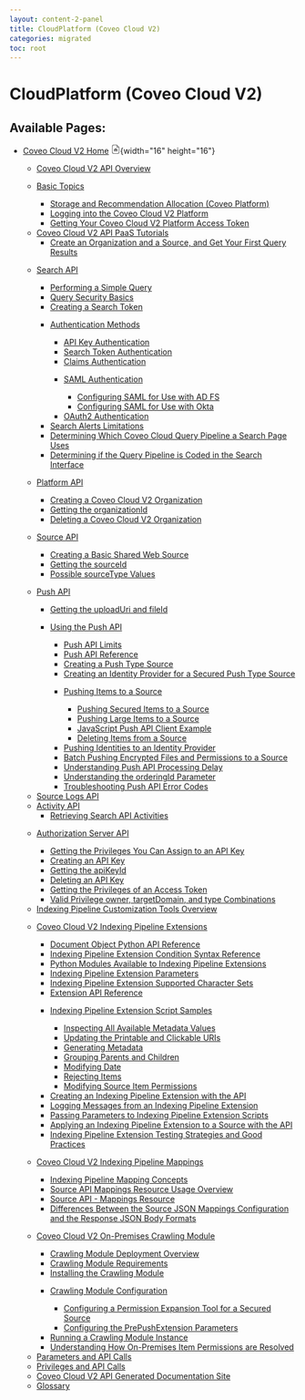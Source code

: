 ```yaml
---
layout: content-2-panel
title: CloudPlatform (Coveo Cloud V2)
categories: migrated
toc: root
---
```


# CloudPlatform (Coveo Cloud V2)

## Available Pages:

-   [Coveo Cloud V2 Home](Coveo_Cloud_V2_Home) ![](images/icons/contenttypes/home_page_16.png){width="16" height="16"}
    -   [Coveo Cloud V2 API Overview](Coveo_Cloud_V2_API_Overview)

    <!-- -->

    -   [Basic Topics](Basic_Topics)
        -   [Storage and Recommendation Allocation (Coveo Platform)](Storage_and_Recommendation_Allocation__Coveo_Platform_)

        <!-- -->

        -   [Logging into the Coveo Cloud V2 Platform](Logging_into_the_Coveo_Cloud_V2_Platform)

        <!-- -->

        -   [Getting Your Coveo Cloud V2 Platform Access Token](Getting_Your_Coveo_Cloud_V2_Platform_Access_Token)

    <!-- -->

    -   [Coveo Cloud V2 API PaaS Tutorials](Coveo_Cloud_V2_API_PaaS_Tutorials)
        -   [Create an Organization and a Source, and Get Your First Query Results](Create_an_Organization_and_a_Source,_and_Get_Your_First_Query_Results)

    <!-- -->

    -   [Search API](Search_API)
        -   [Performing a Simple Query](Performing_a_Simple_Query)

        <!-- -->

        -   [Query Security Basics](Query_Security_Basics)

        <!-- -->

        -   [Creating a Search Token](Creating_a_Search_Token)

        <!-- -->

        -   [Authentication Methods](Authentication_Methods)
            -   [API Key Authentication](API_Key_Authentication)

            <!-- -->

            -   [Search Token Authentication](Search_Token_Authentication)

            <!-- -->

            -   [Claims Authentication](Claims_Authentication)

            <!-- -->

            -   [SAML Authentication](SAML_Authentication)
                -   [Configuring SAML for Use with AD FS](Configuring_SAML_for_Use_with_AD_FS)

                <!-- -->

                -   [Configuring SAML for Use with Okta](Configuring_SAML_for_Use_with_Okta)

            <!-- -->

            -   [OAuth2 Authentication](OAuth2_Authentication)

        <!-- -->

        -   [Search Alerts Limitations](Search_Alerts_Limitations)

        <!-- -->

        -   [Determining Which Coveo Cloud Query Pipeline a Search Page Uses](Determining_Which_Coveo_Cloud_Query_Pipeline_a_Search_Page_Uses)

        <!-- -->

        -   [Determining if the Query Pipeline is Coded in the Search Interface](Determining_if_the_Query_Pipeline_is__Coded_in_the_Search_Interface)

    <!-- -->

    -   [Platform API](Platform_API)
        -   [Creating a Coveo Cloud V2 Organization](Creating_a_Coveo_Cloud_V2_Organization)

        <!-- -->

        -   [Getting the organizationId](Getting_the_organizationId)

        <!-- -->

        -   [Deleting a Coveo Cloud V2 Organization](Deleting_a_Coveo_Cloud_V2_Organization)

    <!-- -->

    -   [Source API](Source_API)
        -   [Creating a Basic Shared Web Source](Creating_a_Basic_Shared_Web_Source)

        <!-- -->

        -   [Getting the sourceId](Getting_the_sourceId)

        <!-- -->

        -   [Possible sourceType Values](Possible_sourceType_Values)

    <!-- -->

    -   [Push API](Push_API)
        -   [Getting the uploadUri and fileId](Getting_the_uploadUri_and_fileId)

        <!-- -->

        -   [Using the Push API](Using_the_Push_API)
            -   [Push API Limits](Push_API_Limits)

            <!-- -->

            -   [Push API Reference](Push_API_Reference)

            <!-- -->

            -   [Creating a Push Type Source](Creating_a_Push_Type_Source)

            <!-- -->

            -   [Creating an Identity Provider for a Secured Push Type Source](Creating_an_Identity_Provider_for_a_Secured_Push_Type_Source)

            <!-- -->

            -   [Pushing Items to a Source](Pushing_Items_to_a_Source)
                -   [Pushing Secured Items to a Source](Pushing_Secured_Items_to_a_Source)

                <!-- -->

                -   [Pushing Large Items to a Source](Pushing_Large_Items_to_a_Source)

                <!-- -->

                -   [JavaScript Push API Client Example](JavaScript_Push_API_Client_Example)

                <!-- -->

                -   [Deleting Items from a Source](Deleting_Items_from_a_Source)

            <!-- -->

            -   [Pushing Identities to an Identity Provider](Pushing_Identities_to_an_Identity_Provider)

            <!-- -->

            -   [Batch Pushing Encrypted Files and Permissions to a Source](Batch_Pushing_Encrypted_Files_and_Permissions_to_a_Source)

            <!-- -->

            -   [Understanding Push API Processing Delay](Understanding_Push_API_Processing_Delay)

            <!-- -->

            -   [Understanding the orderingId Parameter](Understanding_the_orderingId_Parameter)

            <!-- -->

            -   [Troubleshooting Push API Error Codes](Troubleshooting_Push_API_Error_Codes)

    <!-- -->

    -   [Source Logs API](Source_Logs_API)

    <!-- -->

    -   [Activity API](Activity_API)
        -   [Retrieving Search API Activities](Retrieving_Search_API_Activities)

    <!-- -->

    -   [Authorization Server API](Authorization_Server_API)
        -   [Getting the Privileges You Can Assign to an API Key](Getting_the_Privileges_You_Can_Assign_to_an_API_Key)

        <!-- -->

        -   [Creating an API Key](Creating_an_API_Key)

        <!-- -->

        -   [Getting the apiKeyId](Getting_the_apiKeyId)

        <!-- -->

        -   [Deleting an API Key](Deleting_an_API_Key)

        <!-- -->

        -   [Getting the Privileges of an Access Token](Getting_the_Privileges_of_an_Access_Token)

        <!-- -->

        -   [Valid Privilege owner, targetDomain, and type Combinations](Valid_Privilege_owner,_targetDomain,_and_type_Combinations)

    <!-- -->

    -   [Indexing Pipeline Customization Tools Overview](Indexing_Pipeline_Customization_Tools_Overview)

    <!-- -->

    -   [Coveo Cloud V2 Indexing Pipeline Extensions](Coveo_Cloud_V2_Indexing_Pipeline_Extensions)
        -   [Document Object Python API Reference](Document_Object_Python_API_Reference)

        <!-- -->

        -   [Indexing Pipeline Extension Condition Syntax Reference](Indexing_Pipeline_Extension_Condition_Syntax_Reference)

        <!-- -->

        -   [Python Modules Available to Indexing Pipeline Extensions](Python_Modules_Available_to_Indexing_Pipeline_Extensions)

        <!-- -->

        -   [Indexing Pipeline Extension Parameters](Indexing_Pipeline_Extension_Parameters)

        <!-- -->

        -   [Indexing Pipeline Extension Supported Character Sets](Indexing_Pipeline_Extension_Supported_Character_Sets)

        <!-- -->

        -   [Extension API Reference](Extension_API_Reference)

        <!-- -->

        -   [Indexing Pipeline Extension Script Samples](Indexing_Pipeline_Extension_Script_Samples)
            -   [Inspecting All Available Metadata Values](Inspecting_All_Available_Metadata_Values)

            <!-- -->

            -   [Updating the Printable and Clickable URIs](Updating_the_Printable_and_Clickable_URIs)

            <!-- -->

            -   [Generating Metadata](Generating_Metadata)

            <!-- -->

            -   [Grouping Parents and Children](Grouping_Parents_and_Children)

            <!-- -->

            -   [Modifying Date](Modifying_Date)

            <!-- -->

            -   [Rejecting Items](Rejecting_Items)

            <!-- -->

            -   [Modifying Source Item Permissions](Modifying_Source_Item_Permissions)

        <!-- -->

        -   [Creating an Indexing Pipeline Extension with the API](Creating_an_Indexing_Pipeline_Extension_with_the_API)

        <!-- -->

        -   [Logging Messages from an Indexing Pipeline Extension](Logging_Messages_from_an_Indexing_Pipeline_Extension)

        <!-- -->

        -   [Passing Parameters to Indexing Pipeline Extension Scripts](Passing_Parameters_to_Indexing_Pipeline_Extension_Scripts)

        <!-- -->

        -   [Applying an Indexing Pipeline Extension to a Source with the API](Applying_an_Indexing_Pipeline_Extension_to_a_Source_with_the_API)

        <!-- -->

        -   [Indexing Pipeline Extension Testing Strategies and Good Practices](Indexing_Pipeline_Extension_Testing_Strategies_and_Good_Practices)

    <!-- -->

    -   [Coveo Cloud V2 Indexing Pipeline Mappings](Coveo_Cloud_V2_Indexing_Pipeline_Mappings)
        -   [Indexing Pipeline Mapping Concepts](Indexing_Pipeline_Mapping_Concepts)

        <!-- -->

        -   [Source API Mappings Resource Usage Overview](Source_API_Mappings_Resource_Usage_Overview)

        <!-- -->

        -   [Source API - Mappings Resource](Source_API_-_Mappings_Resource)

        <!-- -->

        -   [Differences Between the Source JSON Mappings Configuration and the Response JSON Body Formats](Differences_Between_the_Source_JSON_Mappings_Configuration_and_the_Response_JSON_Body_Formats)

    <!-- -->

    -   [Coveo Cloud V2 On-Premises Crawling Module](Coveo_Cloud_V2_On-Premises_Crawling_Module)
        -   [Crawling Module Deployment Overview](Crawling_Module_Deployment_Overview)

        <!-- -->

        -   [Crawling Module Requirements](Crawling_Module_Requirements)

        <!-- -->

        -   [Installing the Crawling Module](Installing_the_Crawling_Module)

        <!-- -->

        -   [Crawling Module Configuration](Crawling_Module_Configuration)
            -   [Configuring a Permission Expansion Tool for a Secured Source](Configuring_a_Permission_Expansion_Tool_for_a_Secured_Source)

            <!-- -->

            -   [Configuring the PrePushExtension Parameters](Configuring_the_PrePushExtension_Parameters)

        <!-- -->

        -   [Running a Crawling Module Instance](Running_a_Crawling_Module_Instance)

        <!-- -->

        -   [Understanding How On-Premises Item Permissions are Resolved](Understanding_How_On-Premises_Item_Permissions_are_Resolved)

    <!-- -->

    -   [Parameters and API Calls](Parameters_and_API_Calls)

    <!-- -->

    -   [Privileges and API Calls](Privileges_and_API_Calls)

    <!-- -->

    -   [Coveo Cloud V2 API Generated Documentation Site](Coveo_Cloud_V2_API_Generated_Documentation_Site)

    <!-- -->

    -   [Glossary](Glossary)


